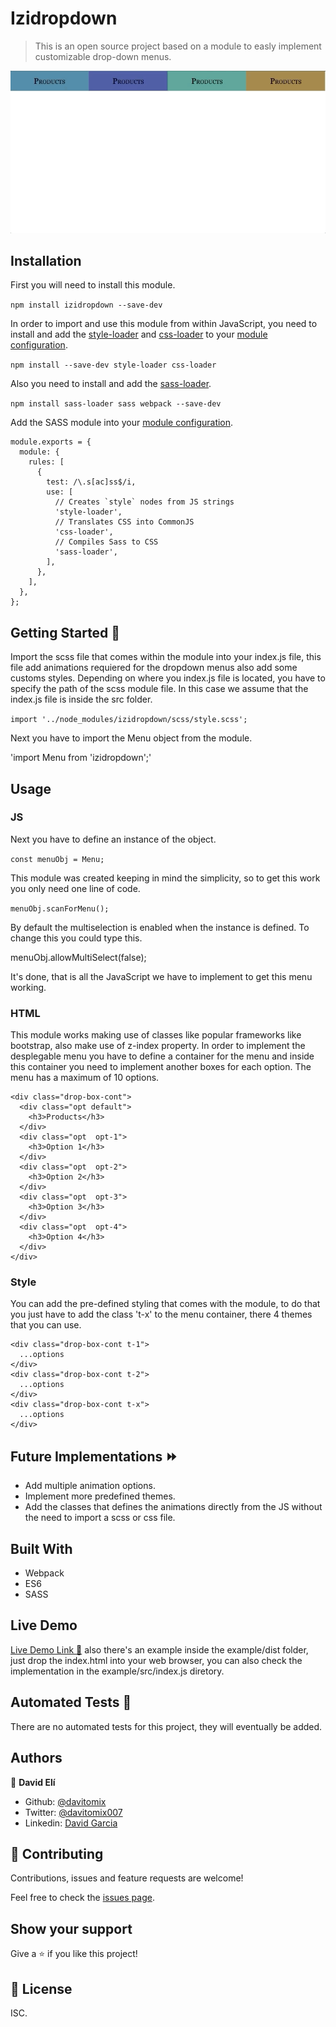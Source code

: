 # Izidropdown

> This is  an open source project based on a module to easly implement customizable drop-down menus.

![screenshot](./ok.gif)

## Installation

First you will need to install this module.

`npm install izidropdown --save-dev`

In order to import and use this module from within JavaScript, you need to install and add the [style-loader](https://webpack.js.org/loaders/style-loader) and [css-loader](https://webpack.js.org/loaders/css-loader) to your [module configuration](https://webpack.js.org/configuration/module).

`npm install --save-dev style-loader css-loader`

Also you need to install and add the [sass-loader](https://webpack.js.org/loaders/sass-loader/).

`npm install sass-loader sass webpack --save-dev`

Add the SASS module into your [module configuration](https://webpack.js.org/configuration/module).

```
module.exports = {
  module: {
    rules: [
      {
        test: /\.s[ac]ss$/i,
        use: [
          // Creates `style` nodes from JS strings
          'style-loader',
          // Translates CSS into CommonJS
          'css-loader',
          // Compiles Sass to CSS
          'sass-loader',
        ],
      },
    ],
  },
};
```

## Getting Started :dart:

Import the scss file that comes within the module into your index.js file, this file add animations requiered for the dropdown menus also add some customs styles.
Depending on where you index.js file is located, you have to specify the path of the scss module file.
In this case we assume that the index.js file is inside the src folder.

`import '../node_modules/izidropdown/scss/style.scss';`

Next you have to import the Menu object from the module.

'import Menu from 'izidropdown';'

## Usage

### JS

Next you have to define an instance of the object.

`const menuObj = Menu;`

This module was created keeping in mind the simplicity, so to get this work you only need one line of code.

`menuObj.scanForMenu();`

By default the multiselection is enabled when the instance is defined.
To change this you could type this.

menuObj.allowMultiSelect(false);

It's done, that is all the JavaScript we have to implement to get this menu working.

### HTML

This module works making use of classes like popular frameworks like bootstrap, also make use of z-index property.
In order to implement the desplegable menu you have to define a container for the menu and inside this container you need to implement another boxes for each option.
The menu has a maximum of 10 options.

```
<div class="drop-box-cont">
  <div class="opt default">
    <h3>Products</h3>
  </div>
  <div class="opt  opt-1">
    <h3>Option 1</h3>
  </div>
  <div class="opt  opt-2">
    <h3>Option 2</h3>
  </div>
  <div class="opt  opt-3">
    <h3>Option 3</h3>
  </div>
  <div class="opt  opt-4">
    <h3>Option 4</h3>
  </div>
</div>
```

### Style

You can add the pre-defined styling that comes with the module, to do that you just have to add the class 't-x' to the menu container, there 4 themes that you can use.

```
<div class="drop-box-cont t-1">
  ...options
</div>
<div class="drop-box-cont t-2">
  ...options
</div>
<div class="drop-box-cont t-x">
  ...options
</div>
```

## Future Implementations :fast_forward:

- Add multiple animation options.
- Implement more predefined themes.
- Add the classes that defines the animations directly from the JS without the need to import a scss or css file.

## Built With

- Webpack
- ES6
- SASS

## Live Demo

[Live Demo Link :rocket:](https://rawcdn.githack.com/davitomix/DropDownMenuModule/d5b84839acfe7d0befaa79031a8bcdd5cc3652e9/example/dist/index.html) also there's an example inside the example/dist folder, just drop the index.html into your web browser, you can also check the implementation in the example/src/index.js diretory.

## Automated Tests :space_invader:
There are no automated tests for this project, they will eventually be added.

## Authors

👤 **David Elí**

- Github: [@davitomix](https://github.com/davitomix)
- Twitter: [@davitomix007](https://twitter.com/davitomix007)
- Linkedin: [David Garcia](https://www.linkedin.com/in/davideligarcia/)

## 🤝 Contributing

Contributions, issues and feature requests are welcome!

Feel free to check the [issues page](issues/).

## Show your support

Give a ⭐️ if you like this project!

## 📝 License

ISC.
